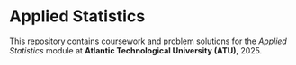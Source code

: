 # Applied Statistics

This repository contains coursework and problem solutions for the *Applied Statistics* module at **Atlantic Technological University (ATU)**, 2025.
